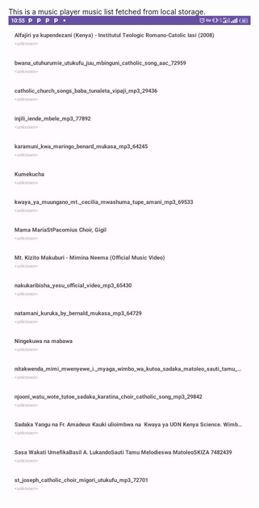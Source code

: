 This is a music player music list fetched from local storage.
![image alt](https://github.com/developerdavy/music_payer/blob/82eacb1c4eeda6ab913ae78d7e53f52e7a271b42/music%20list.jpg)

